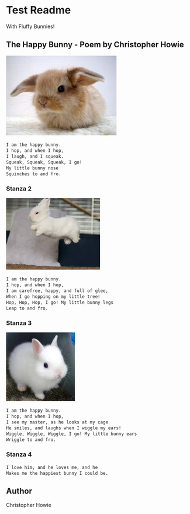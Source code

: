 # Test Readme

With Fluffy Bunnies!

## The Happy Bunny - Poem by Christopher Howie

![Readme.md](images/fluffybunny1.jpg)

```
I am the happy bunny.
I hop, and when I hop, 
I laugh, and I squeak.
Squeak, Squeak, Squeak, I go! 
My little bunny nose
Squinches to and fro.
```

### Stanza 2

![Readme.md](images/fluffybunny2.jpg)
```
I am the happy bunny.
I hop, and when I hop, 
I am carefree, happy, and full of glee, 
When I go hopping on my little tree! 
Hop, Hop, Hop, I go! My little bunny legs
Leap to and fro.
```
### Stanza 3

![Readme.md](images/fluffybunny3.jpg)

```
I am the happy bunny.
I hop, and when I hop, 
I see my master, as he looks at my cage
He smiles, and laughs when I wiggle my ears! 
Wiggle, Wiggle, Wiggle, I go! My little bunny ears
Wriggle to and fro.
```

### Stanza 4
```
I love him, and he loves me, and he
Makes me the happiest bunny I could be. 
```

## Author

Christopher Howie